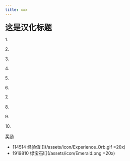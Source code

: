 ```yaml
---
title: xxx
---
```


<span style="font-size: 25px;">**这是汉化标题**</span>



<span class="stage-index">1.</span>

<span class="stage-index">2.</span>

<span class="stage-index">3.</span>

<span class="stage-index">4.</span>

<span class="stage-index">5.</span>

<span class="stage-index">6.</span>

<span class="stage-index">7.</span>

<span class="stage-index">8.</span>

<span class="stage-index">9.</span>

<span class="stage-index">10.</span>

奖励
+ 114514 经验值![](/assets/icon/Experience_Orb.gif =20x)
+ 1919810 绿宝石![](/assets/icon/Emerald.png =20x)





